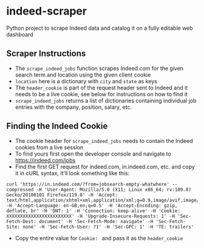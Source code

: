 # indeed-scraper
Python project to scrape Indeed data and catalog it on a fully editable web dashboard

## Scraper Instructions

* The `scrape_indeed_jobs` function scrapes Indeed.com for the given search term and location using the given client
cookie
* `location` here is a dictionary with `city` and `state` as keys
* The `header_cookie` is part of the request header sent to Indeed and it needs to be a live cookie, see below for
instructions on how to find it
* `scrape_indeed_jobs` returns a list of dictionaries containing individual job entries with the company, position,
salary, etc.

## Finding the Indeed Cookie

* The cookie header for `scrape_indeed_jobs` needs to contain the Indeed cookies from a live session
* To find yours first open the developer console and navigate to https://indeed.com/jobs
* Find the first GET request for indeed.com, in.indeed.com, etc. and copy it in cURL syntax, it'll look something like
this:
```
curl 'https://in.indeed.com/?from=jobsearch-empty-whatwhere' --compressed -H 'User-Agent: Mozilla/5.0 (X11; Linux x86_64; rv:109.0) Gecko/20100101 Firefox/119.0' -H 'Accept: text/html,application/xhtml+xml,application/xml;q=0.9,image/avif,image/webp,*/*;q=0.8' -H 'Accept-Language: en-GB,en;q=0.5' -H 'Accept-Encoding: gzip, deflate, br' -H 'DNT: 1' -H 'Connection: keep-alive' -H 'Cookie: XXXXXXXXXXXXXXXXXXXXXXXX' -H 'Upgrade-Insecure-Requests: 1' -H 'Sec-Fetch-Dest: document' -H 'Sec-Fetch-Mode: navigate' -H 'Sec-Fetch-Site: none' -H 'Sec-Fetch-User: ?1' -H 'Sec-GPC: 1' -H 'TE: trailers'
```
* Copy the entire value for `Cookie: ` and pass it as the `header_cookie`